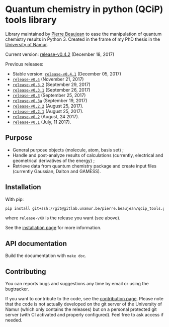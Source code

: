 # Quantum chemistry in python (QCiP) tools library

Library maintained by [Pierre Beaujean](pierre.beaujean@unamur.be) to ease the manipulation of quantum chemistry results in Python 3. Created in the frame of my PhD thesis in the [University of Namur](https://www.unamur.be).

<!-- STABLE: -->
Current version: [release-v0.4.2](https://gitlab.unamur.be/pierre.beaujean/qcip_tools/tree/release-v0.4.2) (December 18, 2017)

Previous releases:

<!-- PREVIOUS: -->
+ Stable version: [`release-v0.4.1`](https://gitlab.unamur.be/pierre.beaujean/qcip_tools/tree/release-v0.4.1) (December 05, 2017)
+ [`release-v0.4`](https://gitlab.unamur.be/pierre.beaujean/qcip_tools/tree/release-v0.4) (November 21, 2017)
+ [`release-v0.3.2`](https://gitlab.unamur.be/pierre.beaujean/qcip_tools/tree/release-v0.3.2) (September 29, 2017)
+ [`release-v0.3.1`](https://gitlab.unamur.be/pierre.beaujean/qcip_tools/tree/release-v0.3.1) (September 26, 2017)
+ [`release-v0.3`](https://gitlab.unamur.be/pierre.beaujean/qcip_tools/tree/release-v0.3) (September 25, 2017)
+ [`release-v0.3a`](https://gitlab.unamur.be/pierre.beaujean/qcip_tools/tree/release-v0.3a) (September 19, 2017)
+ [`release-v0.2.2`](https://gitlab.unamur.be/pierre.beaujean/qcip_tools/tree/release-v0.2.2) (August 25, 2017).
+ [`release-v0.2.1`](https://gitlab.unamur.be/pierre.beaujean/qcip_tools/tree/release-v0.2.1) (August 25, 2017).
+ [`release-v0.2`](https://gitlab.unamur.be/pierre.beaujean/qcip_tools/tree/release-v0.2) (August, 24 2017).
+ [`release-v0.1`](https://gitlab.unamur.be/pierre.beaujean/qcip_tools/tree/release-v0.1) (July, 11 2017).

## Purpose

+ General purpose objects (molecule, atom, basis set) ;
+ Handle and post-analyze results of calculations (currently, electrical and geometrical derivatives of the energy) ;
+ Retrieve data from quantum chemistry package and create input files (currently Gaussian, Dalton and GAMESS).

## Installation

With pip:

```bash
pip install git+ssh://git@gitlab.unamur.be/pierre.beaujean/qcip_tools.git@release-vXX
```

where `release-vXX` is the release you want (see above).

See the [installation page](./documentation/source/install.rst) for more information.

## API documentation

Build the documentation with `make doc`.

## Contributing

You can reports bugs and suggestions any time by email or using the bugtracker.

If you want to contribute to the code, see the [contribution page](./documentation/source/contributing.rst). 
Please note that the code is not actually developed on the git server of the University of Namur (which only contains the releases) but on a personal protected git server (with CI activated and properly configured). 
Feel free to ask access if needed.
